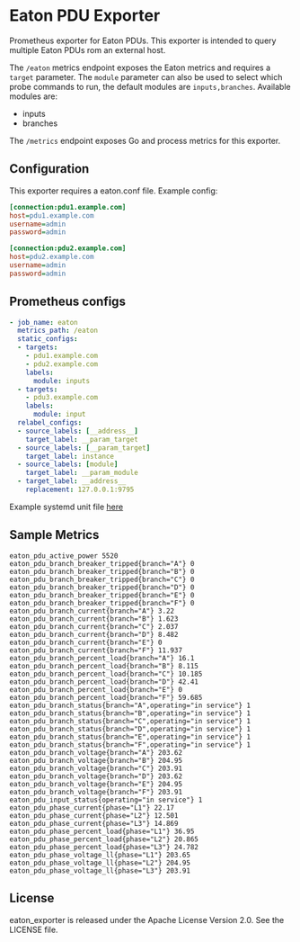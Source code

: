 # Eaton PDU Exporter

Prometheus exporter for Eaton PDUs. This exporter is intended to query multiple
Eaton PDUs rom an external host.

The `/eaton` metrics endpoint exposes the Eaton metrics and requires a `target`
parameter.  The `module` parameter can also be used to select which probe
commands to run, the default modules are `inputs,branches`. Available modules are:

- inputs
- branches

The `/metrics` endpoint exposes Go and process metrics for this exporter.

## Configuration

This exporter requires a eaton.conf file. Example config:

```ini
[connection:pdu1.example.com]
host=pdu1.example.com
username=admin
password=admin

[connection:pdu2.example.com]
host=pdu2.example.com
username=admin
password=admin
```

## Prometheus configs

```yaml
- job_name: eaton
  metrics_path: /eaton
  static_configs:
  - targets:
    - pdu1.example.com
    - pdu2.example.com
    labels:
      module: inputs
  - targets:
    - pdu3.example.com
    labels:
      module: input
  relabel_configs:
  - source_labels: [__address__]
    target_label: __param_target
  - source_labels: [__param_target]
    target_label: instance
  - source_labels: [module]
    target_label: __param_module
  - target_label: __address__
    replacement: 127.0.0.1:9795
```

Example systemd unit file [here](systemd/eaton_exporter.service)

## Sample Metrics

```
eaton_pdu_active_power 5520
eaton_pdu_branch_breaker_tripped{branch="A"} 0
eaton_pdu_branch_breaker_tripped{branch="B"} 0
eaton_pdu_branch_breaker_tripped{branch="C"} 0
eaton_pdu_branch_breaker_tripped{branch="D"} 0
eaton_pdu_branch_breaker_tripped{branch="E"} 0
eaton_pdu_branch_breaker_tripped{branch="F"} 0
eaton_pdu_branch_current{branch="A"} 3.22
eaton_pdu_branch_current{branch="B"} 1.623
eaton_pdu_branch_current{branch="C"} 2.037
eaton_pdu_branch_current{branch="D"} 8.482
eaton_pdu_branch_current{branch="E"} 0
eaton_pdu_branch_current{branch="F"} 11.937
eaton_pdu_branch_percent_load{branch="A"} 16.1
eaton_pdu_branch_percent_load{branch="B"} 8.115
eaton_pdu_branch_percent_load{branch="C"} 10.185
eaton_pdu_branch_percent_load{branch="D"} 42.41
eaton_pdu_branch_percent_load{branch="E"} 0
eaton_pdu_branch_percent_load{branch="F"} 59.685
eaton_pdu_branch_status{branch="A",operating="in service"} 1
eaton_pdu_branch_status{branch="B",operating="in service"} 1
eaton_pdu_branch_status{branch="C",operating="in service"} 1
eaton_pdu_branch_status{branch="D",operating="in service"} 1
eaton_pdu_branch_status{branch="E",operating="in service"} 1
eaton_pdu_branch_status{branch="F",operating="in service"} 1
eaton_pdu_branch_voltage{branch="A"} 203.62
eaton_pdu_branch_voltage{branch="B"} 204.95
eaton_pdu_branch_voltage{branch="C"} 203.91
eaton_pdu_branch_voltage{branch="D"} 203.62
eaton_pdu_branch_voltage{branch="E"} 204.95
eaton_pdu_branch_voltage{branch="F"} 203.91
eaton_pdu_input_status{operating="in service"} 1
eaton_pdu_phase_current{phase="L1"} 22.17
eaton_pdu_phase_current{phase="L2"} 12.501
eaton_pdu_phase_current{phase="L3"} 14.869
eaton_pdu_phase_percent_load{phase="L1"} 36.95
eaton_pdu_phase_percent_load{phase="L2"} 20.865
eaton_pdu_phase_percent_load{phase="L3"} 24.782
eaton_pdu_phase_voltage_ll{phase="L1"} 203.65
eaton_pdu_phase_voltage_ll{phase="L2"} 204.95
eaton_pdu_phase_voltage_ll{phase="L3"} 203.91
```

## License

eaton_exporter is released under the Apache License Version 2.0. See the LICENSE file.
